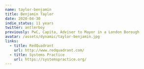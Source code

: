 ```yaml
---
name: taylor-benjamin
title: Benjamin Taylor
date: 2020-04-30
indie_status: 11 years
twitter: antlerboy
previously: PwC, Capita, Adviser to Mayor in a London Borough
avatar: /assets/dynamic/taylor-benjamin.jpg
links:
  - title: RedQuadrant
    url: http://www.redquadrant.com/
  - title: Systems Practice
    url: https://systemspractice.org/
---
```

